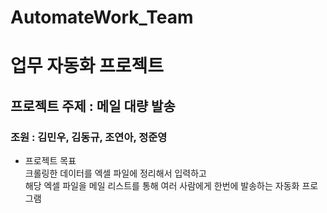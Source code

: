 # AutomateWork_Team

# 업무 자동화 프로젝트

## 프로젝트 주제 : 메일 대량 발송

### **조원 : 김민우, 김동규, 조연아, 정준영**

- 프로젝트 목표<br>
크롤링한 데이터를 엑셀 파일에 정리해서 입력하고<br>
해당 엑셀 파일을 메일 리스트를 통해 여러 사람에게 한번에 발송하는 자동화 프로그램

